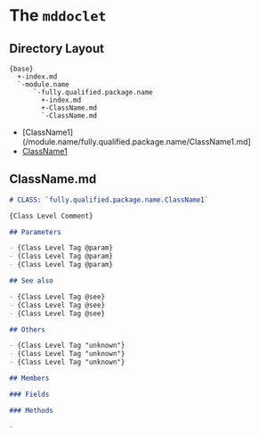 # The `mddoclet`

## Directory Layout

```
{base}
  +-index.md
  `-module.name
      `-fully.qualified.package.name
        +-index.md
        +-ClassName.md
        `-ClassName.md
```

- [ClassName1](/module.name/fully.qualified.package.name/ClassName1.md]
- [ClassName1](ClassName1.md)

## ClassName.md

```markdown
# CLASS: `fully.qualified.package.name.ClassName1`

{Class Level Comment}

## Parameters

- {Class Level Tag @param}
- {Class Level Tag @param}
- {Class Level Tag @param}

## See also

- {Class Level Tag @see}
- {Class Level Tag @see}
- {Class Level Tag @see}

## Others

- {Class Level Tag "unknown"}
- {Class Level Tag "unknown"}
- {Class Level Tag "unknown"}

## Members

### Fields

### Methods

- 


```
